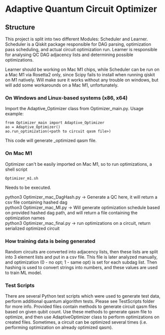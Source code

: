 # Adaptive Quantum Circuit Optimizer

## Structure

This project is split into two different Modules: Scheduler and Learner. Scheduler is a Qiskit package responsible for DAG parsing, optimization pass scheduling, and actual circuit optimization run. Learner is responsible for analysing QC DAG adjacency lists and determining possible optimizations.

Learner should be working on Mac M1 chips, while Scheduler can be run on a Mac M1 via Rosetta2 only, since Scipy fails to install when running qiskit on M1 natively. Will make sure it works without any trouble on windows, but will add some workarounds on a Mac M1, unfortunately.

### On Windows and Linux-based systems (x86, x64)
Import the Adaptive_Optimizer class from Optimizer_main.py. Usage example:
```
from Optimizer_main import Adaptive_Optimizer
ao = Adaptive_Optimizer()
ao.run_optimization(<path to circuit qasm file>)
``` 
This code will generate _optimized qasm file.

### On Mac M1
Optimizer can't be easily imported on Mac M1, so to run optimizations, a shell script 
```
Optimizer_m1.sh
```
Needs to be executed.

python3 Optimizer_mac_DagHash.py -> Generate a QC here, it will return a csv file containing hashed dag  
python3 Optimizer_mac_Ml.py <hashed dag path> -> Will generate optimization schedule based on provided hashed dag path, and will return a file containing the optimization names  
python3 Optimizer_mac_final.py <circuit json> <optimizations> -> run optimizations on a circuit, return serialized optimized circuit  

### How training data is being generated
Random circuits are converted into adjacency lists, then these lists are split into 3 element lists and put in a csv file. This file is later analyzed manually, and optimization (0 - no opt; 1 - same opt) is set for each subdag list. Then hashing is used to convert strings into numbers, and these values are used to train ML model.

### Test Scripts
There are several Python test scripts which were used to generate test data, perform additional quantum algorithm tests. Please see TestScripts folder for more info. Provided files contain methods to generate circuit qasm files based on given qubit count. Use these methods to generate qasm file to optimize, and then use AdaptiveOptimizer class to perform optimizations on created files. Sometimes, a circuit can be optimized several times (i.e. performing optimization on already optimized qasm).


